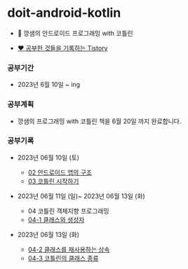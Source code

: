 # doit-android-kotlin
 - 🌈 깡샘의 안드로이드 프로그래밍 with 코틀린

 - [❤️ 공부한 것들을 기록하는 Tistory](https://dreaminsweetpotato.tistory.com)

### 공부기간
 * 2023년 6월 10일 ~ ing

### 공부계획
 * 깡샘의 프로그래밍 with 코틀린 책을 6월 20일 까지 완료합니다.


### 공부기록 
 * 2023년 06월 10일 (토) 
    * [02 안드로이드 앱의 구조](https://dreaminsweetpotato.tistory.com/28)
    * [03 코틀린 시작하기](https://dreaminsweetpotato.tistory.com/29)

 * 2023년 06월 11일 (일)~ 2023년 06월 13일 (화)
    * 04 코틀린 객체지향 프로그래밍
    * [04-1 클래스와 생성자](https://dreaminsweetpotato.tistory.com/30)
 * 2023년 06월 13일 (화)
    * [04-2 클래스를 재사용하는 상속](https://dreaminsweetpotato.tistory.com/31)
    * [04-3 코틀린의 클래스 종류](https://dreaminsweetpotato.tistory.com/32)
